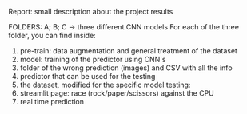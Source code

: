 Report: small description about the project results
 

FOLDERS: A; B; C -> three different CNN models
For each of the three folder, you can find inside:
   1) pre-train: data augmentation and general treatment of the dataset
   2) model: training of the predictor using CNN's
   3) folder of the wrong prediction (images) and CSV with all the info
   4) predictor that can be used for the testing
   5) the dataset, modified for the specific model
testing:
   1) streamlit page: race (rock/paper/scissors) against the CPU
   2) real time prediction

